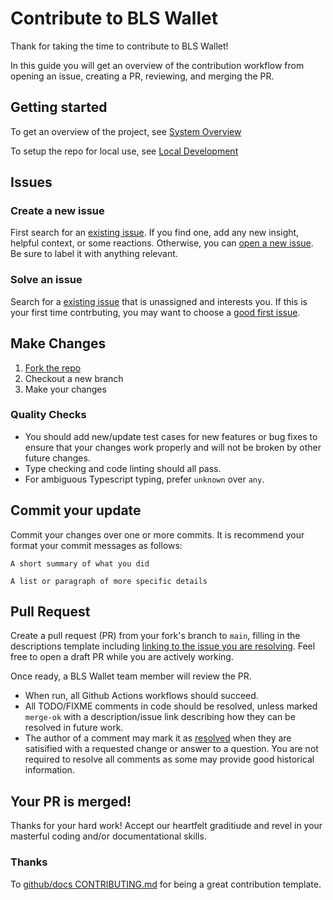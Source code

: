 # Contribute to BLS Wallet

Thank for taking the time to contribute to BLS Wallet! 

In this guide you will get an overview of the contribution workflow from opening an issue, creating a PR, reviewing, and merging the PR.

## Getting started

To get an overview of the project, see [System Overview](docs/system_overview.md)

To setup the repo for local use, see [Local Development](docs/local_development.md)

## Issues

### Create a new issue

First search for an [existing issue](https://github.com/web3well/bls-wallet/issues). If you find one, add any new insight, helpful context, or some reactions. Otherwise, you can [open a new issue](https://github.com/web3well/bls-wallet/issues/new). Be sure to label it with anything relevant.

### Solve an issue

Search for a [existing issue](https://github.com/github/docs/issues) that is unassigned and interests you. If this is your first time contrbuting, you may want to choose a [good first issue](https://github.com/web3well/bls-wallet/issues?q=is%3Aopen+is%3Aissue+label%3A%22good+first+issue%22).

## Make Changes

1. [Fork the repo](https://github.com/web3well/bls-wallet/fork)
2. Checkout a new branch
3. Make your changes

### Quality Checks

- You should add new/update test cases for new features or bug fixes to ensure that your changes work properly and will not be broken by other future changes.
- Type checking and code linting should all pass.
- For ambiguous Typescript typing, prefer `unknown` over `any`.

## Commit your update

Commit your changes over one or more commits. It is recommend your format your commit messages as follows:

```
A short summary of what you did

A list or paragraph of more specific details
```

## Pull Request

Create a pull request (PR) from your fork's branch to `main`, filling in the descriptions template including [linking to the issue you are resolving](https://docs.github.com/en/issues/tracking-your-work-with-issues/linking-a-pull-request-to-an-issue). Feel free to open a draft PR while you are actively working.

Once ready, a BLS Wallet team member will review the PR.
 - When run, all Github Actions workflows should succeed.
 - All TODO/FIXME comments in code should be resolved, unless marked `merge-ok` with a description/issue link describing how they can be resolved in future work.
 - The author of a comment may mark it as [resolved](https://docs.github.com/en/github/collaborating-with-issues-and-pull-requests/commenting-on-a-pull-request#resolving-conversations) when they are satisified with a requested change or answer to a question. You are not required to resolve all comments as some may provide good historical information.

## Your PR is merged!

Thanks for your hard work! Accept our heartfelt graditiude and revel in your masterful coding and/or documentational skills.

### Thanks

To [github/docs CONTRIBUTING.md](https://github.com/github/docs/blob/main/CONTRIBUTING.md) for being a great contribution template.

